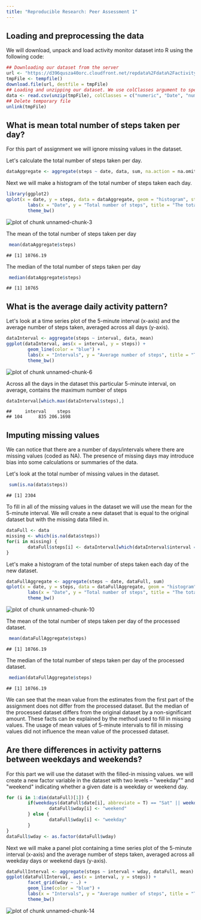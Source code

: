 ```yaml
---
title: "Reproducible Research: Peer Assessment 1"
---
```


## Loading and preprocessing the data

We will download, unpack and load activity monitor dataset into R using the following code:


```r
## Downloading our dataset from the server
url <- "https://d396qusza40orc.cloudfront.net/repdata%2Fdata%2Factivity.zip"
tmpFile <- tempfile()
download.file(url, destfile = tmpFile)
## Loading and unzipping our dataset. We use colClasses argument to specify classes of the columns 
data <- read.csv(unzip(tmpFile), colClasses = c("numeric", "Date", "numeric"))
## Delete temporary file
unlink(tmpFile)
```
## What is mean total number of steps taken per day?
For this part of assignment we will ignore missing values in the dataset. 

Let's calculate the total number of steps taken per day.


```r
dataAggregate <- aggregate(steps ~ date, data, sum, na.action = na.omit)
```
Next we will make a histogram of the total number of steps taken each day.

```r
library(ggplot2)
qplot(x = date, y = steps, data = dataAggregate, geom = "histogram", stat = "identity") + 
        labs(x = "Date", y = "Total number of steps", title = "The total number of steps taken each day") +
        theme_bw() 
```

![plot of chunk unnamed-chunk-3](figure/unnamed-chunk-3-1.png) 

 The mean of the total number of steps taken per day

```r
 mean(dataAggregate$steps)
```

```
## [1] 10766.19
```

The median of the total number of steps taken per day


```r
 median(dataAggregate$steps)
```

```
## [1] 10765
```
 
## What is the average daily activity pattern?
 Let's look at a time series plot of the 5-minute interval (x-axis) and the average number of steps taken, averaged across all days (y-axis).

```r
dataInterval <- aggregate(steps ~ interval, data, mean)
ggplot(dataInterval, aes(x = interval, y = steps)) +
        geom_line(color = "blue") +
        labs(x = "Intervals", y = "Average number of steps", title = "The average daily activity pattern") +
        theme_bw()
```

![plot of chunk unnamed-chunk-6](figure/unnamed-chunk-6-1.png) 

Across all the days in the dataset this particular 5-minute interval, on average, contains the maximum number of steps

```r
dataInterval[which.max(dataInterval$steps),]
```

```
##     interval    steps
## 104      835 206.1698
```

## Imputing missing values
We can notice that there are a number of days/intervals where there are missing values (coded as NA). The presence of missing days may introduce bias into some calculations or summaries of the data. 

 Let's look at the total number of missing values in the dataset.

```r
 sum(is.na(data$steps))
```

```
## [1] 2304
```
 To fill in all of the missing values in the dataset we will use the mean for the 5-minute interval. We will create a new dataset that is equal to the original dataset but with the missing data filled in.

```r
dataFull <- data
missing <- which(is.na(data$steps))
for(i in missing) {
        dataFull$steps[i] <- dataInterval[which(dataInterval$interval == dataFull[i, "interval"]), "steps"]
}
```
Let's make a histogram of the total number of steps taken each day of the new dataset.

```r
dataFullAggregate <- aggregate(steps ~ date, dataFull, sum)
qplot(x = date, y = steps, data = dataFullAggregate, geom = "histogram", stat = "identity") + 
        labs(x = "Date", y = "Total number of steps", title = "The total number of steps taken each day (Processed Dataset)") +
        theme_bw() 
```

![plot of chunk unnamed-chunk-10](figure/unnamed-chunk-10-1.png) 

 The mean of the total number of steps taken per day of the processed dataset.

```r
 mean(dataFullAggregate$steps)
```

```
## [1] 10766.19
```

The median of the total number of steps taken per day of the processed dataset.


```r
 median(dataFullAggregate$steps)
```

```
## [1] 10766.19
```

We can see that the mean value from the estimates from the first part of the assignment does not differ from the processed dataset. But the median of the processed dataset differs from the original dataset by a non-significant amount. These facts can be explained by the method used to fill in missing values. The usage of mean values of 5-minute intervals to fill in missing values did not influence the mean value of the processed dataset.

## Are there differences in activity patterns between weekdays and weekends?
For this part we will use the dataset with the filled-in missing values. we will create a new factor variable in the dataset with two levels – "weekday"" and "weekend" indicating whether a given date is a weekday or weekend day.


```r
for (i in 1:dim(dataFull)[1]) {
        if(weekdays(dataFull$date[i], abbreviate = T) == "Sat" || weekdays(dataFull$date[i], abbreviate = T) == "Sun"){
                dataFull$wday[i] <- "weekend"
        } else {
                dataFull$wday[i] <- "weekday"
        }
}
dataFull$wday <- as.factor(dataFull$wday)
```

Next we will make a panel plot containing a time series plot of the 5-minute interval (x-axis) and the average number of steps taken, averaged across all weekday days or weekend days (y-axis).

```r
dataFullInterval <- aggregate(steps ~ interval + wday, dataFull, mean)
ggplot(dataFullInterval, aes(x = interval, y = steps)) + 
        facet_grid(wday ~ .) +
        geom_line(color = "blue") + 
        labs(x = "Intervals", y = "Average number of steps", title = "The average daily activity pattern by weekday and weekend days") +
        theme_bw()
```

![plot of chunk unnamed-chunk-14](figure/unnamed-chunk-14-1.png) 

